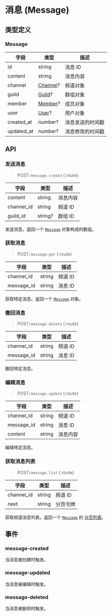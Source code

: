 # 消息 (Message)

## 类型定义

### Message

| 字段 | 类型 | 描述 |
| --- | --- | --- |
| id | string | 消息 ID |
| content | string | 消息内容 |
| channel | [Channel](./channel.md#channel)? | 频道对象 |
| guild | [Guild](./guild.md#guild)? | 群组对象 |
| member | [Member](./member.md#member)? | 成员对象 |
| user | [User](./user.md#user)? | 用户对象 |
| created_at | number? | 消息发送的时间戳 |
| updated_at | number? | 消息修改的时间戳 |

## API

### 发送消息

> <badge>POST</badge>`/message.create` {.route}

| 字段 | 类型 | 描述 |
| --- | --- | --- |
| content | string | 消息内容 |
| channel_id | string | 频道 ID |
| guild_id | string? | 群组 ID |

发送消息。返回一个 [`Message`](#message) 对象构成的数组。

### 获取消息

> <badge>POST</badge>`/message.get` {.route}

| 字段 | 类型 | 描述 |
| --- | --- | --- |
| channel_id | string | 频道 ID |
| message_id | string | 消息 ID |

获取特定消息。返回一个 [`Message`](#message) 对象。

### 撤回消息

> <badge>POST</badge>`/message.delete` {.route}

| 字段 | 类型 | 描述 |
| --- | --- | --- |
| channel_id | string | 频道 ID |
| message_id | string | 消息 ID |

撤回特定消息。

### 编辑消息

> <badge>POST</badge>`/message.update` {.route}

| 字段 | 类型 | 描述 |
| --- | --- | --- |
| channel_id | string | 频道 ID |
| message_id | string | 消息 ID |
| content | string | 消息内容 |

编辑特定消息。

### 获取消息列表

> <badge>POST</badge>`/message.list` {.route}

| 字段 | 类型 | 描述 |
| --- | --- | --- |
| channel_id | string | 频道 ID |
| next | string | 分页令牌 |

获取频道消息列表。返回一个 [`Message`](#message) 的 [分页列表](../protocol/api.md#分页)。

## 事件

### message-created

当消息被创建时触发。

### message-updated

当消息被编辑时触发。

### message-deleted

当消息被删除时触发。
